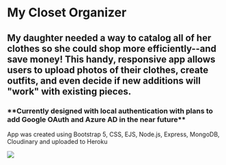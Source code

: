<h1>My Closet Organizer</h1>
<h2>My daughter needed a way to catalog all of her clothes so she could shop more efficiently--and save money! This handy, responsive app allows users to upload photos of their clothes, create outfits, and even decide if new additions will "work" with existing pieces.</h2>
<h3>**Currently designed with local authentication with plans to add Google OAuth and Azure AD in the near future**</h3>
<p>App was created using Bootstrap 5, CSS, EJS, Node.js, Express, MongoDB, Cloudinary and uploaded to Heroku</p>

<img src="https://imgur.com/xwDYzYY.png" max-width="600px">